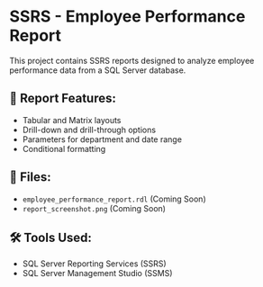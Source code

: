# SSRS - Employee Performance Report

This project contains SSRS reports designed to analyze employee performance data from a SQL Server database.

## 🔹 Report Features:
- Tabular and Matrix layouts
- Drill-down and drill-through options
- Parameters for department and date range
- Conditional formatting

## 📁 Files:
- `employee_performance_report.rdl` (Coming Soon)
- `report_screenshot.png` (Coming Soon)

## 🛠 Tools Used:
- SQL Server Reporting Services (SSRS)
- SQL Server Management Studio (SSMS)

